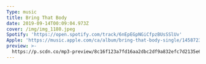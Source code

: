 ```yaml
---
Type: music
title: Bring That Body
date: 2019-09-14T00:09:04.973Z
cover: /img/img_1180.jpeg
Spotify: 'https://open.spotify.com/track/6nEpEGpNGiCfpzBUsSSlUv'
Apple: 'https://music.apple.com/ca/album/bring-that-body-single/1458723446'
preview: >-
  https://p.scdn.co/mp3-preview/8c16f123a7fd16aa2dbc2df9a832efc7d2135e6e?cid=36a6d368e4c347afa4e7d00da3c5527a
---
```


